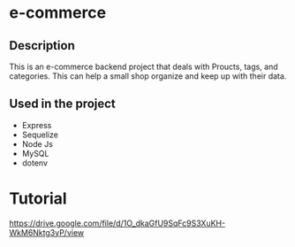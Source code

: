 # e-commerce

## Description
This is an e-commerce backend project that deals with Proucts, tags, and categories. This can help a small shop organize and keep up with their data.

## Used in the project
* Express
* Sequelize
* Node Js
* MySQL
* dotenv


# Tutorial
https://drive.google.com/file/d/1O_dkaGfU9SqFc9S3XuKH-WkM6Nktg3yP/view
